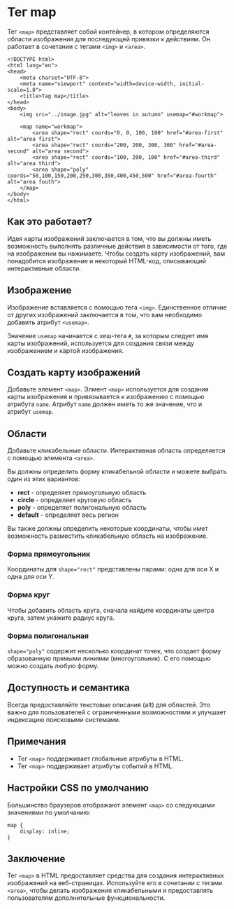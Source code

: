 # Тег map

Тег ``<map>`` представляет собой контейнер, в котором определяются области изображения для последующей привязки к действиям. Он работает в сочетании с тегами ``<img>`` и ``<area>``.

```
<!DOCTYPE html>
<html lang="en">
<head>
    <meta charset="UTF-8">
    <meta name="viewport" content="width=device-width, initial-scale=1.0">
    <title>Tag map</title>
</head>
<body>
    <img src="../image.jpg" alt="leaves in autumn" usemap="#workmap">

    <map name="workmap">
        <area shape="rect" coords="0, 0, 100, 100" href="#area-first" alt="area first">
        <area shape="rect" coords="200, 200, 300, 300" href="#area-second" alt="area second">
        <area shape="rect" coords="100, 200, 100" href="#area-third" alt="area third">
        <area shape="poly" coords="50,100,150,200,250,300,350,400,450,500" href="#area-fourth" alt="area fouth">
    </map>
</body>
</html>
```

## Как это работает?

Идея карты изображений заключается в том, что вы должны иметь возможность выполнять различные действия в зависимости от того, где на изображении вы нажимаете. Чтобы создать карту изображений, вам понадобится изображение и некоторый HTML-код, описывающий интерактивные области.

## Изображение

Изображение вставляется с помощью тега ``<img>``. Единственное отличие от других изображений заключается в том, что вам необходимо добавить атрибут ``<usemap>``.

Значение ``usemap`` начинается с хеш-тега ``#``, за которым следует имя карты изображений, используется для создания связи между изображением и картой изображения.

## Создать карту изображений

Добавьте элемент ``<map>``. Элмент ``<map>`` используется для создания карты изображения и привязывается к изображению с помощью атрибута ``name``. Атрибут ``name`` должен иметь то же значение, что и атрибут ``usemap``.

## Области

Добавьте кликабельные области. Интерактивная область определяется с помощью элемента ``<area>``.

Вы должны определить форму кликабельной области и можете выбрать один из этих вариантов:

- **rect** - определяет прямоугольную область
- **circle** - определяет круговую область
- **poly** - определяет полигональную область
- **default** - определяет весь регион

Вы также должны определить некоторые координаты, чтобы имет возможность разместить кликабельную область на изображение.

### Форма прямоугольник

Координаты для ``shape="rect"`` представлены парами: одна для оси X и одна для оси Y.

### Форма круг

Чтобы добавить область круга, сначала найдите координаты центра круга, затем укажите радиус круга.

### Форма полигональная

``shape="poly"`` содержит несколько координат точек, что создает форму образованную прямыми линиями (многоугольник). С его помощью можно создать любую форму.

## Доступность и семантика

Всегда предоставляйте текстовые описания (alt) для областей. Это важно для пользователей с ограниченными возможностями и улучшает индексацию поисковыми системами.

## Примечания

- Тег ``<map>`` поддерживает глобальные атрибуты в HTML.
- Тег ``<map>`` поддерживает атрибуты событий в HTML.

## Настройки CSS по умолчанию

Большинство браузеров отображают элемент ``<map>`` со следующими значениями по умолчанию:

```
map {
    display: inline;
}
```

## Заключение

Тег ``<map>`` в HTML предоставляет средства для создания интерактивных изображений на веб-страницах. Используйте его в сочетании с тегами ``<area>``, чтобы делать изображения кликабельными и предоставлять пользователям дополнительные функциональности.